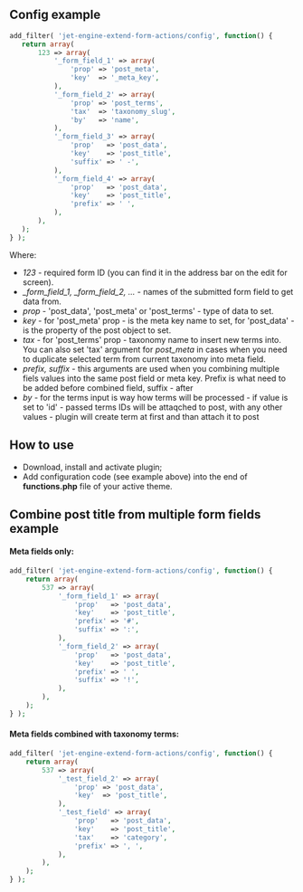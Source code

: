  ## Config example

 ```php
 add_filter( 'jet-engine-extend-form-actions/config', function() {
	return array(
		123 => array(
			'_form_field_1' => array(
				'prop' => 'post_meta',
				'key'  => '_meta_key',
			),
			'_form_field_2' => array(
				'prop' => 'post_terms',
				'tax'  => 'taxonomy_slug',
				'by'   => 'name',
			),
			'_form_field_3' => array(
				'prop'   => 'post_data',
				'key'    => 'post_title',
				'suffix' => ' -',
			),
			'_form_field_4' => array(
				'prop'   => 'post_data',
				'key'    => 'post_title',
				'prefix' => ' ',
			),
		),
	);
 } );
  ```

 Where:

 - *123* - required form ID (you can find it in the address bar on the edit for screen).
 - *_form_field_1, _form_field_2, ...* - names of the submitted form field to get data from.
 - *prop* - 'post_data', 'post_meta' or 'post_terms' - type of data to set.
 - *key* - for 'post_meta' prop - is the meta key name to set, for 'post_data' - is the property of the post object to set.
 - *tax* - for 'post_terms' prop - taxonomy name to insert new terms into. You can also set 'tax' argument for *post_meta* in cases when you need to duplicate selected term from current taxonomy into meta field.
 - *prefix, suffix* - this arguments are used when you combining multiple fiels values into the same post field or meta key. Prefix is what need to be added before combined field, suffix - after
 - *by* - for the terms input is way how terms will be processed - if value is set to 'id' - passed terms IDs will be attaqched to post, with any other values - plugin will create term at first and than attach it to post
 
## How to use
- Download, install and activate plugin;
- Add configuration code (see example above) into the end of **functions.php** file of your active theme.

## Combine post title from multiple form fields example

#### Meta fields only:

```php
add_filter( 'jet-engine-extend-form-actions/config', function() {
	return array(
		537 => array(
			'_form_field_1' => array(
				'prop'   => 'post_data',
				'key'    => 'post_title',
				'prefix' => '#',
				'suffix' => ':',
			),
			'_form_field_2' => array(
				'prop'   => 'post_data',
				'key'    => 'post_title',
				'prefix' => ' ',
				'suffix' => '!',
			),
		),
	);
} );
```

#### Meta fields combined with taxonomy terms:

```php
add_filter( 'jet-engine-extend-form-actions/config', function() {
	return array(
		537 => array(
			'_test_field_2' => array(
				'prop' => 'post_data',
				'key'  => 'post_title',
			),
			'_test_field' => array(
				'prop'   => 'post_data',
				'key'    => 'post_title',
				'tax'    => 'category',
				'prefix' => ', ',
			),
		),
	);
} );
```

